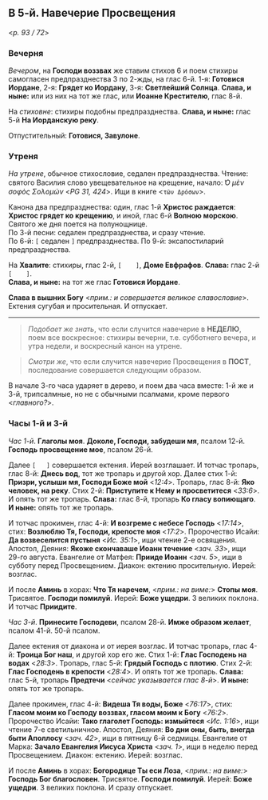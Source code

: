 ## В 5-й. Навечерие Просвещения

<*p. 93 / 72*>

### Вечерня

*Вечером*, на **Господи воззвах** же ставим стихов 6 и поем стихиры самогласен предпразднества 3 по 2-жды, 
на глас 6-й. 1-я: **Готовися Иордане**, 2-я: **Грядет ко Иордану**, 3-я: **Светлейший Солнца**. 
**Слава, и ныне:** или из них на тот же глас, или **Иоанне Крестителю**, глас 8-й.  

На *стиховне*: стихиры подобны предпразднества. **Слава, и ныне:** глас 5-й **На Иорданскую реку**.  

Отпустительный: **Готовися, Завулоне**.  

### Утреня

*На утрене*, обычное стихословие, седален предпразднества. Чтение: святого Василия слово увещевательное 
на крещение, начало: *̔Ο μὲν σοφὸς Σολομών* <*PG 31, 424*>. Ищи в книге <`τῶν Δρόσων`>.   

Канона два предпразднества: один, глас 1-й **Христос раждается**: **Христос грядет ко крещению**, 
и иной, глас 6-й **Волною морскою**. Святого же дня поется на полунощнице.  
По 3-й песни: седален предпразднества, и сразу чтение.  
По 6-й: `[` седален `]` предпразднества. 
По 9-й: эксапостиларий предпразднества. 

На **Хвалите**: стихиры, глас 2-й, `[    ]`, **Доме Евфрафов**. **Слава:** глас 2-й `[    ]`.  
**Слава, и ныне:** на тот же глас **Готовися Иордане**. 

**Слава в вышних Богу** <*прим.: и совершается великое славословие*>. 
Ектения сугубая и просительная. И отпускает. 

---

> *Подобает же знать*, что если случится навечерие в **НЕДЕЛЮ**, поем все воскресное: стихиры вечерни, т.е. 
> субботнего вечера, и утра недели, и воскресный канон на утрене. 

> *Смотри же*, что если случится навечерие Просвещения в **ПОСТ**, последование совершается следующим 
> образом.

В начале 3-го часа ударяет в дерево, и поем два часа вместе: 1-й же и 3-й, трипсалмные, но не с обычными 
псалмами, кроме первого <*главного?*>. 

### Часы 1-й и 3-й

*Час 1-й*. **Глаголы моя**. **Доколе, Господи, забудеши мя**, псалом 12-й. 
**Господь просвещение мое**, псалом 26-й. 

Далее `[   ]` совершается ектения. Иерей возглашает. И тотчас тропарь, глас 8-й: **Днесь вод**, 
тот же тропарь и другой хор. Далее стих 1-й: **Призри, услыши мя, Господи Боже мой** <*12:4*>. 
Тропарь, глас 8-й: **Яко человек, на реку**. 
Стих 2-й: **Приступите к Нему и просветитеся** <*33:6*>. И опять тот же тропарь. 
**Слава:** глас 8-й, тропарь **Ко гласу вопиющаго**. 
**И ныне:** опять тот же тропарь. 

И тотчас прокимен, глас 4-й: **И возгреме с небесе Господь** <*17:14*>, 
стих: **Возлюблю Тя, Господи, крепосте моя** <*17:2*>. 
Пророчество Исайи: **Да возвеселится пустыня** <*Ис. 35:1*>, ищи чтение 2-е освящения. 
Апостол, Деяния: **Якоже скончаваше Иоанн течение** <*зач. 33*>, ищи 29-го августа. 
Евангелие от Матфея: **Прииде Иоанн** <*зач. 5*>, ищи в субботу перед Просвещением. 
Диакон: ектению просительную. Иерей: возглас. 

И после **Аминь** в хорах: **Что Тя наречем**, <*прим.: на виме:*> **Стопы моя**. Трисвятое. 
**Господи помилуй**. Иерей: **Боже ущедри**. 3 великих поклона. И тотчас **Приидите**. 

*Час 3-й*. **Принесите Господеви**, псалом 28-й. **Имже образом желает**, псалом 41-й. 
50-й псалом. 

Далее ектения от диакона и от иерея возглас. И тотчас тропарь, глас 4-й: **Троица Бог наш**, 
и другой хор его же. Стих 1-й: **Глас Господень на водах** <*28:3*>. 
Тропарь, глас 5-й: **Грядый Господь с плотию**. 
Стих 2-й: **Глас Господень в крепости** <*28:4*>. И опять тот же тропарь. 
**Слава:** глас 5-й, тропарь **Предтечи** <*сейчас указывается глас 8-й*>. 
**И ныне:** опять тот же тропарь. 

Далее прокимен, глас 4-й: **Видеша Тя воды, Боже** <*76:17*>, 
стих: **Гласом моим ко Господу воззвах, гласом моим к Богу** <*76:2*>. 
Пророчество Исайи: **Тако глаголет Господь: измыйтеся** <*Ис. 1:16*>, ищи чтение 7-е светильничное. 
Апостол, Деяния: **Во дни оны, быть, внегда быти Аполлосу** <*зач. 42*>, ищи в пятницу 6-й седмицы. 
Евангелие от Марка: **Зачало Евангелия Иисуса Христа** <*зач. 1*>, ищи в неделю перед Просвещением. 
Диакон: ектению. Иерей: возглас. 

И после **Аминь** в хорах: **Богородице Ты еси Лоза**, <*прим.: на виме:*> **Господь Бог благословен**. 
Трисвятое. **Господи помилуй**. Иерей: **Боже ущедри**. 3 великих поклона. И сразу отпускает. 

  
